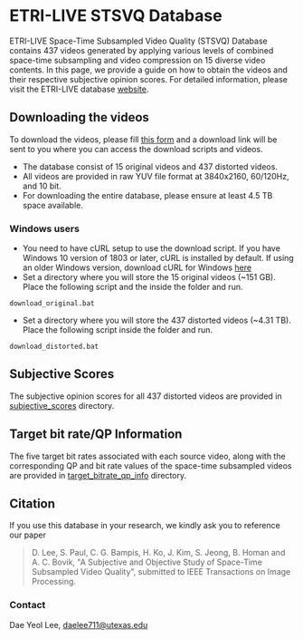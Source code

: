 # ETRI-LIVE STSVQ Database
ETRI-LIVE Space-Time Subsampled Video Quality (STSVQ) Database contains 437 videos generated by applying various levels of combined space-time subsampling and video compression on 15 diverse video contents. In this page, we provide a guide on how to obtain the videos and their respective subjective opinion scores. For detailed information, please visit the ETRI-LIVE database [website](https://live.ece.utexas.edu/research/ETRI-LIVE_STSVQ/index.html).

## Downloading the videos
To download the videos, please fill [this form](https://docs.google.com/forms/d/e/1FAIpQLScfk9y1XUWINq4EqsDuTXsfO7bJIPOYcfBUIAU19_QY92M-Qg/viewform) and a download link will be sent to you where you can access the download scripts and videos.
* The database consist of 15 original videos and 437 distorted videos. 
* All videos are provided in raw YUV file format at 3840x2160, 60/120Hz, and 10 bit. 
* For downloading the entire database, please ensure at least 4.5 TB space available.

### Windows users
* You need to have cURL setup to use the download script. If you have Windows 10 version of 1803 or later, cURL is installed by default. If using an older Windows version, download cURL for Windows [here](https://curl.haxx.se/download.html)  
* Set a directory where you will store the 15 original videos (~151 GB). Place the following script and the inside the folder and run. 
```
download_original.bat
```
* Set a directory where you will store the 437 distorted videos (~4.31 TB). Place the following script inside the folder and run. 
```
download_distorted.bat
```


## Subjective Scores
The subjective opinion scores for all 437 distorted videos are provided in [subjective_scores](/subjective_scores) directory.

## Target bit rate/QP Information
The five target bit rates associated with each source video, along with the corresponding QP and bit rate values of the space-time subsampled videos are provided in [target_bitrate_qp_info](/target_bitrate_qp_info) directory.

## Citation
If you use this database in your research, we kindly ask you to reference our paper

>D. Lee, S. Paul, C. G. Bampis, H. Ko, J. Kim, S. Jeong, B. Homan and A. C. Bovik, "A Subjective and Objective Study of Space-Time Subsampled Video Quality", submitted to IEEE Transactions on Image Processing. 


### Contact
Dae Yeol Lee, daelee711@utexas.edu
